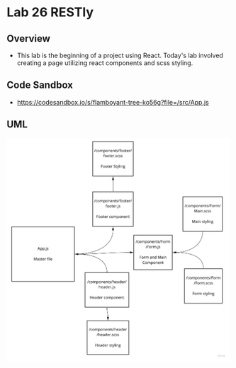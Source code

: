 # Lab 26 RESTly

## Overview
* This lab is the beginning of a project using React. Today's lab involved creating a page utilizing react components and scss styling.

## Code Sandbox
* https://codesandbox.io/s/flamboyant-tree-ko56g?file=/src/App.js

## UML
![UML](./src/components/UML_Lab_26.jpg)

